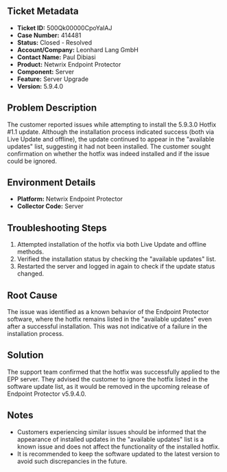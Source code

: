 ## Ticket Metadata
- **Ticket ID:** 500Qk00000CpoYaIAJ
- **Case Number:** 414481
- **Status:** Closed - Resolved
- **Account/Company:** Leonhard Lang GmbH
- **Contact Name:** Paul Dibiasi
- **Product:** Netwrix Endpoint Protector
- **Component:** Server
- **Feature:** Server Upgrade
- **Version:** 5.9.4.0

## Problem Description
The customer reported issues while attempting to install the 5.9.3.0 Hotfix #1.1 update. Although the installation process indicated success (both via Live Update and offline), the update continued to appear in the "available updates" list, suggesting it had not been installed. The customer sought confirmation on whether the hotfix was indeed installed and if the issue could be ignored.

## Environment Details
- **Platform:** Netwrix Endpoint Protector
- **Collector Code:** Server

## Troubleshooting Steps
1. Attempted installation of the hotfix via both Live Update and offline methods.
2. Verified the installation status by checking the "available updates" list.
3. Restarted the server and logged in again to check if the update status changed.

## Root Cause
The issue was identified as a known behavior of the Endpoint Protector software, where the hotfix remains listed in the "available updates" even after a successful installation. This was not indicative of a failure in the installation process.

## Solution
The support team confirmed that the hotfix was successfully applied to the EPP server. They advised the customer to ignore the hotfix listed in the software update list, as it would be removed in the upcoming release of Endpoint Protector v5.9.4.0.

## Notes
- Customers experiencing similar issues should be informed that the appearance of installed updates in the "available updates" list is a known issue and does not affect the functionality of the installed hotfix.
- It is recommended to keep the software updated to the latest version to avoid such discrepancies in the future.